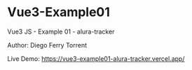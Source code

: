 # Vue3-Example01
 Vue3 JS - Example 01 - alura-tracker

Author: Diego Ferry Torrent

Live Demo: https://vue3-example01-alura-tracker.vercel.app/
